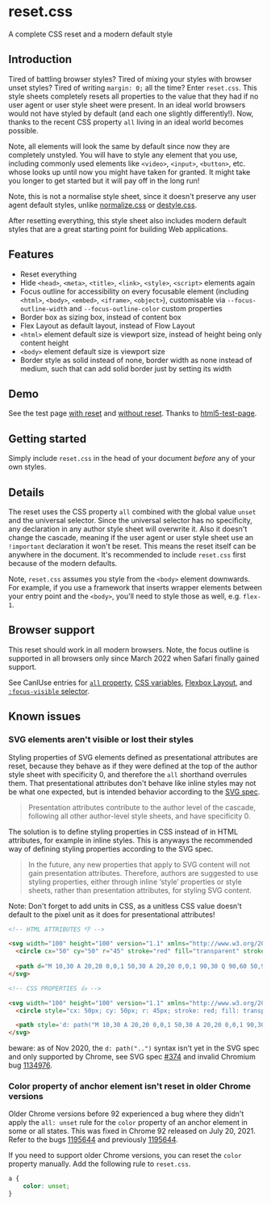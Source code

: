 # reset.css

A complete CSS reset and a modern default style



## Introduction

Tired of battling browser styles? Tired of mixing your styles with browser unset styles? Tired of writing `margin: 0;` all the time? Enter `reset.css`. This style sheets completely resets all properties to the value that they had if no user agent or user style sheet were present. In an ideal world browsers would not have styled by default (and each one slightly differently!). Now, thanks to the recent CSS property `all` living in an ideal world becomes possible.

Note, all elements will look the same by default since now they are completely unstyled. You will have to style any element that you use, including commonly used elements like `<video>`, `<input>`, `<button>`, etc. whose looks up until now you might have taken for granted. It might take you longer to get started but it will pay off in the long run!

Note, this is not a normalise style sheet, since it doesn't preserve any user agent default styles, unlike [normalize.css](https://github.com/necolas/normalize.css) or [destyle.css](https://github.com/nicolas-cusan/destyle.css).

After resetting everything, this style sheet also includes modern default styles that are a great starting point for building Web applications.



## Features

- Reset everything
- Hide `<head>`, `<meta>`, `<title>`, `<link>`, `<style>`, `<script>` elements again
- Focus outline for accessibility on every focusable element (including `<html>`, `<body>`, `<embed>`, `<iframe>`, `<object>`), customisable via `--focus-outline-width` and `--focus-outline-color` custom properties
- Border box as sizing box, instead of content box
- Flex Layout as default layout, instead of Flow Layout
- `<html>` element default size is viewport size, instead of height being only content height
- `<body>` element default size is viewport size
- Border style as solid instead of none, border width as none instead of medium, such that can add solid border just by setting its width



## Demo

See the test page [with reset](test.html) and [without reset](testbaseline.html). Thanks to [html5-test-page](https://github.com/cbracco/html5-test-page).



## Getting started

Simply include `reset.css` in the head of your document *before* any of your own styles.



## Details

The reset uses the CSS property `all` combined with the global value `unset` and the universal selector. Since the universal selector has no specificity, any declaration in any author style sheet will overwrite it. Also it doesn't change the cascade, meaning if the user agent or user style sheet use an `!important` declaration it won't be reset. This means the reset itself can be anywhere in the document. It's recommended to include `reset.css` first because of the modern defaults.

Note, `reset.css` assumes you style from the `<body>` element downwards. For example, if you use a framework that inserts wrapper elements between your entry point and the `<body>`, you'll need to style those as well, e.g. `flex-1`.



## Browser support

This reset should work in all modern browsers. Note, the focus outline is supported in all browsers only since March 2022 when Safari finally gained support.

See CanIUse entries for [`all` property](https://caniuse.com/css-all), [CSS variables](https://caniuse.com/css-variables), [Flexbox Layout](https://caniuse.com/flexbox), and [`:focus-visible` selector](https://caniuse.com/css-focus-visible).



## Known issues

### SVG elements aren't visible or lost their styles

Styling properties of SVG elements defined as presentational attributes are reset, because they behave as if they were defined at the top of the author style sheet with specificity 0, and therefore the `all` shorthand overrules them. That presentational attributes don't behave like inline styles may not be what one expected, but is intended behavior according to the [SVG spec](https://www.w3.org/TR/SVG2/styling.html#PresentationAttributes).

> Presentation attributes contribute to the author level of the cascade, following all other author-level style sheets, and have specificity 0.

The solution is to define styling properties in CSS instead of in HTML attributes, for example in inline styles. This is anyways the recommended way of defining styling properties according to the SVG spec.

> In the future, any new properties that apply to SVG content will not gain presentation attributes. Therefore, authors are suggested to use styling properties, either through inline ‘style’ properties or style sheets, rather than presentation attributes, for styling SVG content.

Note: Don't forget to add units in CSS, as a unitless CSS value doesn't default to the pixel unit as it does for presentational attributes!

```html
<!-- HTML ATTRIBUTES 👎 -->

<svg width="100" height="100" version="1.1" xmlns="http://www.w3.org/2000/svg">
  <circle cx="50" cy="50" r="45" stroke="red" fill="transparent" stroke-width="5" />
  
  <path d="M 10,30 A 20,20 0,0,1 50,30 A 20,20 0,0,1 90,30 Q 90,60 50,90 Q 10,60 10,30 z"/>
</svg>
```

```html
<!-- CSS PROPERTIES 👍 -->

<svg width="100" height="100" version="1.1" xmlns="http://www.w3.org/2000/svg">
  <circle style="cx: 50px; cy: 50px; r: 45px; stroke: red; fill: transparent; stroke-width: 5" />

  <path style='d: path("M 10,30 A 20,20 0,0,1 50,30 A 20,20 0,0,1 90,30 Q 90,60 50,90 Q 10,60 10,30 z")'/>
</svg>
```

beware: as of Nov 2020, the `d: path("..")` syntax isn't yet in the SVG spec and only supported by Chrome, see SVG spec [#374](https://github.com/w3c/svgwg/pull/374) and invalid Chromium bug [1134976](https://bugs.chromium.org/p/chromium/issues/detail?id=1134976).

### Color property of anchor element isn't reset in older Chrome versions

Older Chrome versions before 92 experienced a bug where they didn't apply the `all: unset` rule for the `color` property of an anchor element in some or all states. This was fixed in Chrome 92 released on July 20, 2021. Refer to the bugs [1195644](https://bugs.chromium.org/p/chromium/issues/detail?id=1195644) and previously [1195644](https://bugs.chromium.org/p/chromium/issues/detail?id=1134443).

If you need to support older Chrome versions, you can reset the `color` property manually. Add the following rule to `reset.css`.

```css
a {
    color: unset;
}
```